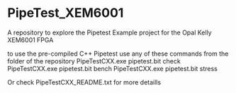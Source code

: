 # PipeTest_XEM6001

A repository to explore the Pipetest Example project for the Opal Kelly XEM6001 FPGA


to use the pre-compiled C++ Pipetest use any of these commands from the folder of the repository
PipeTestCXX.exe pipetest.bit check
PipeTestCXX.exe pipetest.bit bench
PipeTestCXX.exe pipetest.bit stress

Or check PipeTestCXX_README.txt for more detaills
